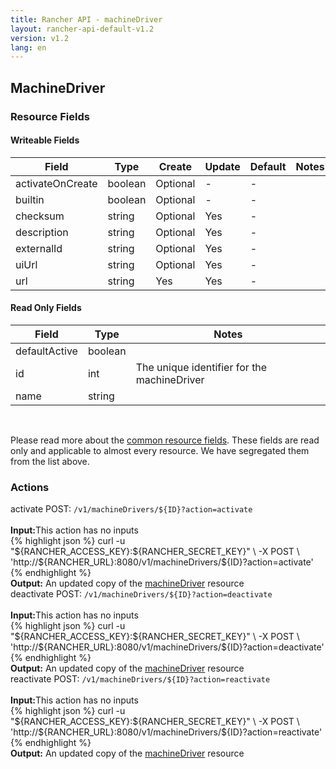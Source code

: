 ```yaml
---
title: Rancher API - machineDriver
layout: rancher-api-default-v1.2
version: v1.2
lang: en
---
```


## MachineDriver



### Resource Fields

#### Writeable Fields

Field | Type | Create | Update | Default | Notes
---|---|---|---|---|---
activateOnCreate | boolean | Optional | - | - | 
builtin | boolean | Optional | - | - | 
checksum | string | Optional | Yes | - | 
description | string | Optional | Yes | - | 
externalId | string | Optional | Yes | - | 
uiUrl | string | Optional | Yes | - | 
url | string | Yes | Yes | - | 


#### Read Only Fields

Field | Type   | Notes
---|---|---
defaultActive | boolean  | 
id | int  | The unique identifier for the machineDriver
name | string  | 


<br>

Please read more about the [common resource fields]({{site.baseurl}}/rancher/{{page.version}}/{{page.lang}}/api/common/). These fields are read only and applicable to almost every resource. We have segregated them from the list above.




### Actions

<div class="action">
<span class="header">
activate
<span class="headerright">POST:  <code>/v1/machineDrivers/${ID}?action=activate</code></span></span>
<div class="action-contents">

<br>
<span class="input">
<strong>Input:</strong>This action has no inputs</span>

<br>
{% highlight json %}
curl -u "${RANCHER_ACCESS_KEY}:${RANCHER_SECRET_KEY}" \
-X POST \
'http://${RANCHER_URL}:8080/v1/machineDrivers/${ID}?action=activate'
{% endhighlight %}
<br>
<span class="output"><strong>Output:</strong> An updated copy of the <a href="{{site.baseurl}}/rancher/{{page.version}}/{{page.lang}}/api/api-resources/machineDriver/">machineDriver</a> resource</span>
</div></div>

<div class="action">
<span class="header">
deactivate
<span class="headerright">POST:  <code>/v1/machineDrivers/${ID}?action=deactivate</code></span></span>
<div class="action-contents">

<br>
<span class="input">
<strong>Input:</strong>This action has no inputs</span>

<br>
{% highlight json %}
curl -u "${RANCHER_ACCESS_KEY}:${RANCHER_SECRET_KEY}" \
-X POST \
'http://${RANCHER_URL}:8080/v1/machineDrivers/${ID}?action=deactivate'
{% endhighlight %}
<br>
<span class="output"><strong>Output:</strong> An updated copy of the <a href="{{site.baseurl}}/rancher/{{page.version}}/{{page.lang}}/api/api-resources/machineDriver/">machineDriver</a> resource</span>
</div></div>

<div class="action">
<span class="header">
reactivate
<span class="headerright">POST:  <code>/v1/machineDrivers/${ID}?action=reactivate</code></span></span>
<div class="action-contents">

<br>
<span class="input">
<strong>Input:</strong>This action has no inputs</span>

<br>
{% highlight json %}
curl -u "${RANCHER_ACCESS_KEY}:${RANCHER_SECRET_KEY}" \
-X POST \
'http://${RANCHER_URL}:8080/v1/machineDrivers/${ID}?action=reactivate'
{% endhighlight %}
<br>
<span class="output"><strong>Output:</strong> An updated copy of the <a href="{{site.baseurl}}/rancher/{{page.version}}/{{page.lang}}/api/api-resources/machineDriver/">machineDriver</a> resource</span>
</div></div>


